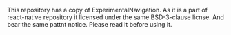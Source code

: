 This repository has a copy of ExperimentalNavigation.
As it is a part of react-native repository it licensed under the same BSD-3-clause licnse.
And bear the same pattnt notice. Please read it before using it.


